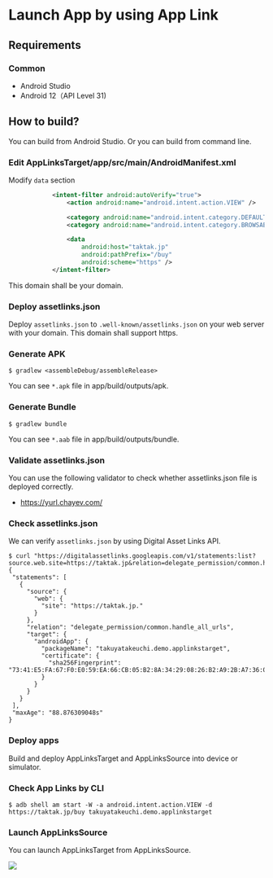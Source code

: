 # Launch App by using App Link

## Requirements

### Common

* Android Studio
* Android 12（API Level 31)

## How to build?

You can build from Android Studio.
Or you can build from command line.

### Edit AppLinksTarget/app/src/main/AndroidManifest.xml

Modify `data` section

````xml
            <intent-filter android:autoVerify="true">
                <action android:name="android.intent.action.VIEW" />

                <category android:name="android.intent.category.DEFAULT" />
                <category android:name="android.intent.category.BROWSABLE" />

                <data
                    android:host="taktak.jp"
                    android:pathPrefix="/buy"
                    android:scheme="https" />
            </intent-filter>
````

This domain shall be your domain.

### Deploy assetlinks.json

Deploy `assetlinks.json` to `.well-known/assetlinks.json` on your web server with your domain.
This domain shall support https.

### Generate APK

````shell
$ gradlew <assembleDebug/assembleRelease>
````

You can see `*.apk` file in app/build/outputs/apk.

### Generate Bundle

````shell
$ gradlew bundle
````

You can see `*.aab` file in app/build/outputs/bundle.

### Validate assetlinks.json

You can use the following validator to check whether assetlinks.json file is deployed correctly.

* https://yurl.chayev.com/

### Check assetlinks.json

We can verify `assetlinks.json` by using Digital Asset Links API.

 ````shell
 $ curl "https://digitalassetlinks.googleapis.com/v1/statements:list?source.web.site=https://taktak.jp&relation=delegate_permission/common.handle_all_urls"
{
  "statements": [
    {
      "source": {
        "web": {
          "site": "https://taktak.jp."
        }
      },
      "relation": "delegate_permission/common.handle_all_urls",
      "target": {
        "androidApp": {
          "packageName": "takuyatakeuchi.demo.applinkstarget",
          "certificate": {
            "sha256Fingerprint": "73:41:E5:FA:67:F0:E0:59:EA:66:CB:05:B2:8A:34:29:08:26:B2:A9:2B:A7:36:07:0E:8B:25:2F:F2:D4:46:9C"
          }
        }
      }
    }
  ],
  "maxAge": "88.876309048s"
}
 ````

### Deploy apps

Build and deploy AppLinksTarget and AppLinksSource into device or simulator.

### Check App Links by CLI

````shell
$ adb shell am start -W -a android.intent.action.VIEW -d https://taktak.jp/buy takuyatakeuchi.demo.applinkstarget
````

### Launch AppLinksSource

You can launch AppLinksTarget from AppLinksSource.

<img src="./images/sample.gif" />